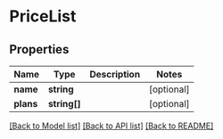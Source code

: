 # PriceList

## Properties
Name | Type | Description | Notes
------------ | ------------- | ------------- | -------------
**name** | **string** |  | [optional] 
**plans** | **string[]** |  | [optional] 

[[Back to Model list]](../../README.md#documentation-for-models) [[Back to API list]](../../README.md#documentation-for-api-endpoints) [[Back to README]](../../README.md)

